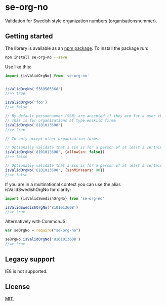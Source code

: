 # se-org-no

Validation for Swedish style organization numbers (organisationsnummer).

## Getting started

The library is available as an [npm package](https://www.npmjs.com/package/se-org-no).
To install the package run:

```bash
npm install se-org-no --save
```

Use like this:

```js
import {isValidOrgNo} from 'se-org-no'


isValidOrgNo('5569565368')
//=> true

isValidOrgNo('foo')
//=> false

// By default personnummer (SSN) are accepted if they are for a user that is 16 years or older
// This is for organizations of type enskild firma
isValidOrgNo('8101013608')
//=> true

// To only accept other organization forms:

// Optionally validate that a ssn is for a person of at least a certain age
isValidOrgNo('8101013608', {allowSsn: false})
//=> false

// Optionally validate that a ssn is for a person of at least a certain age
isValidOrgNo('8101013608', {ssnMinYears: 80})
//=> false
```

If you are in a multinational context you can use the alias isValidSwedishOrgNo for clarity:

```js
import {isValidSwedishOrgNo} from 'se-org-no'

isValidSwedishOrgNo('8101013608')
//=> true
```

Alternatively with CommonJS:
```js
var seOrgNo = require("se-org-no")

seOrgNo.isValidOrgNo('8101013608')
//=> true
```

## Legacy support

IE8 is not supported.

## License

[MIT](LICENSE).
